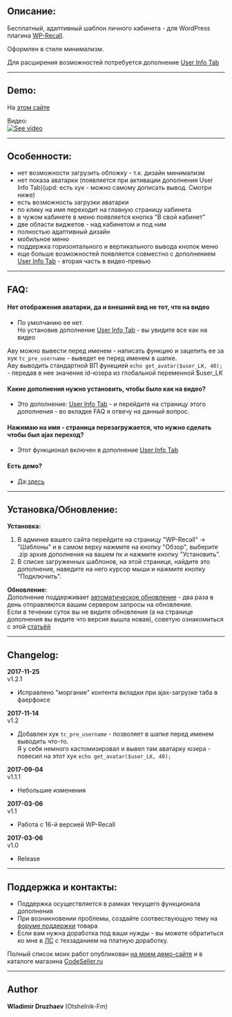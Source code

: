 ## Описание:  

Бесплатный, адаптивный шаблон личного кабинета - для WordPress плагина [WP-Recall](https://wordpress.org/plugins/wp-recall/).  

Оформлен в  стиле минимализм.  

Для расширения возможностей потребуется дополнение [User Info Tab](https://codeseller.ru/products/user-info-tab/)  

------------------------------


## Demo:  

На [этом сайте](http://theme-control.otshelnik-fm.ru/)  

Видео:  
[![See video](http://img.youtube.com/vi/qz1k2gUXbwE/0.jpg)](http://www.youtube.com/watch?v=qz1k2gUXbwE "See video")  

------------------------------


## Особенности:  

- нет возможности загрузить обложку - т.к. дизайн минимализм  
- нет показа аватарки (появляется при активации дополнения User Info Tab)(upd: есть хук - можно самому дописать вывод. Смотри ниже)  
- есть возможность загрузки аватарки  
- по клику на имя переходит на главную страницу кабинета  
- в чужом кабинете в меню появляется кнопка "В свой кабинет"  
- две области виджетов - над кабинетом и под ним  
- полностью адаптивный дизайн  
- мобильное меню  
- поддержка горизонтального и вертикального вывода кнопок меню  
- еще больше возможностей появляется совместно с дополнением [User Info Tab](https://codeseller.ru/products/user-info-tab/) - вторая часть в видео-превью  

------------------------------


## FAQ:  

#### Нет отображения аватарки, да и внешний вид не тот, что на видео  
- По умолчанию ее нет.  
Но установив дополнение [User Info Tab](https://codeseller.ru/products/user-info-tab/) - вы увидите все как на видео  

Аву можно вывести перед именем - написать функцию и зацепить ее за хук `tc_pre_username` - выведет ее перед именем в шапке.  
Аву выводить стандартной ВП функцией `echo get_avatar($user_LK, 40);` - передав в нее значение id-юзера из глобальной переменной $user_LK  


#### Какие дополнения нужно установить, чтобы было как на видео?  
- Это дополнение: [User Info Tab](https://codeseller.ru/products/user-info-tab/) - и перейдите на страницу этого дополнения - во вкладке FAQ я отвечу на данный вопрос.  


#### Нажимаю на имя - страница перезагружается, что нужно сделать чтобы был ajax переход?  
- Этот функционал включен в дополнение [User Info Tab](https://codeseller.ru/products/user-info-tab/)  


#### Есть демо?  
- Да:[здесь](http://theme-control.otshelnik-fm.ru/)  

------------------------------


## Установка/Обновление:  

**Установка:**  

1. В админке вашего сайта перейдите на страницу "WP-Recall" -> "Шаблоны" и в самом верху нажмите на кнопку "Обзор", выберите .zip архив дополнения на вашем пк и нажмите кнопку "Установить".  
2. В списке загруженных шаблонов, на этой странице, найдите это дополнение, наведите на него курсор мыши и нажмите кнопку "Подключить".  


**Обновление:**  
Дополнение поддерживает [автоматическое обновление](https://codeseller.ru/avtomaticheskie-obnovleniya-dopolnenij-plagina-wp-recall/) - два раза в день отправляются вашим сервером запросы на обновление.  
Если в течении суток вы не видите обновления (а на странице дополнения вы видите что версия вышла новая), советую ознакомиться с этой [статьёй](https://codeseller.ru/post-group/rabota-wordpress-krona-cron-prinuditelnoe-vypolnenie-kron-zadach-dlya-wp-recall/)  

------------------------------


## Changelog:  
**2017-11-25**  
v1.2.1  
- Исправлено "моргание" контента вкладки при ajax-загрузке таба в фаерфоксе  


**2017-11-14**  
v1.2  
- Добавлен хук `tc_pre_username` - позволяет в шапке перед именем выводить что-то.  
Я у себя немного кастомизировал и вывел там аватарку юзера - повесил на этот хук `echo get_avatar($user_LK, 40);`   


**2017-09-04**  
v1.1.1  
- Небольшие изменения  


**2017-03-06**  
v1.1  
- Работа с 16-й версией WP-Recall  


**2017-03-06**  
v1.0  
- Release  

------------------------------


## Поддержка и контакты:  

* Поддержка осуществляется в рамках текущего функционала дополнения  
* При возникновении проблемы, создайте соотвествующую тему на [форуме поддержки](https://codeseller.ru/forum/product-14506/) товара  
* Если вам нужна доработка под ваши нужды - вы можете обратиться ко мне в [ЛС](https://codeseller.ru/author/otshelnik-fm/?tab=chat) с техзаданием на платную доработку.  

Полный список моих работ опубликован [на моем демо-сайте](http://across-ocean.otshelnik-fm.ru/) и в каталоге магазина [CodeSeller.ru](https://codeseller.ru/author/otshelnik-fm/?tab=publics&subtab=type-products)  

------------------------------

## Author  

**Wladimir Druzhaev** (Otshelnik-Fm)  



